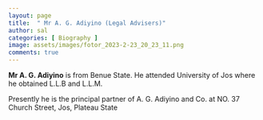 ```yaml
---
layout: page
title:  " Mr A. G. Adiyino (Legal Advisers)"
author: sal
categories: [ Biography ]
image: assets/images/fotor_2023-2-23_20_23_11.png
comments: true
---
```


**Mr A. G. Adiyino** is from Benue State. He attended University of Jos where he obtained L.L.B and L.L.M.

Presently he is the principal partner of A. G. Adiyino and Co. at NO. 37 Church Street, Jos, Plateau State